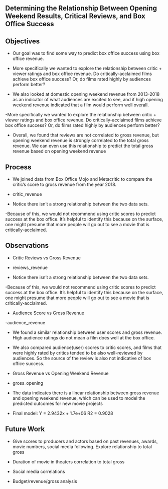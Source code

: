 Determining the Relationship Between Opening Weekend Results, Critical Reviews, and Box Office Success
-

Objectives
-
- Our goal was to find some way to predict box office success using box office revenue.

- More specifically we wanted to explore the relationship between critic + viewer ratings and box office revenue. Do critically-acclaimed films achieve box office success? Or, do films rated highly by audiences perform better?

- We also looked at domestic opening weekend revenue from 2013-2018 as an indicator of what audiences are excited to see, and if high opening weekend revenue indicated that a film would perform well overall. 

-More specifically we wanted to explore the relationship between critic + viewer ratings and box office revenue. Do critically-acclaimed films achieve box office success? Or, do films rated highly by audiences perform better?

- Overall, we found that reviews are not correlated to gross revenue, but opening weekend revenue is strongly correlated to the total gross revenue. We can even use this relationship to predict the total gross revenue based on opening weekend revenue


Process
-

- We joined data from Box Office Mojo and Metacritic to compare the critic’s score to gross revenue from the year 2018.

- critic_revenue

- Notice there isn’t a strong relationship between the two data sets. 

-Because of this, we would not recommend using critic scores to predict success at the box office. It’s helpful to identify this because on the surface, one might presume that more people will go out to see a movie that is critically-acclaimed.

Observations
-
- Critic Reviews vs Gross Revenue

- reviews_revenue

- Notice there isn’t a strong relationship between the two data sets. 

-Because of this, we would not recommend using critic scores to predict success at the box office. It’s helpful to identify this because on the surface, one might presume that more people will go out to see a movie that is critically-acclaimed.

- Audience Score vs Gross Revenue

-audience_revenue

- We found a similar relationship between user scores and gross revenue. High audience ratings do not mean a film does well at the box office.

- We also compared audience(user) scores to critic scores, and films that were highly rated by critics tended to be also well-reviewed by audiences. So the source of the review is also not indicative of box office success.

- Gross Revenue vs Opening Weekend Revenue

- gross_opening

- The data indicates there is a linear relationship between gross revenue and opening weekend revenue, which can be used to model the predicted outcomes for new movie projects
 
- Final model:
Y = 2.9432x + 1.7e+06
R2 = 0.9028

Future Work
-
- Give scores to producers and actors based on past revenues, awards, movie numbers, social media following. Explore relationship to total gross

- Duration of movie in theaters correlation to total gross

- Social media correlations

- Budget/revenue/gross analysis
